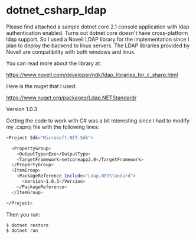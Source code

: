 # dotnet_csharp_ldap


Please find attached a sample dotnet core 2.1 console application with ldap authentication enabled.  Turns out dotnet core doesn't have cross-platform ldap support.  So I used a Novell LDAP library for the implementation since I plan to deploy the backend to linux servers.  The LDAP libraries provided by Novell are compatibility with both windows and linux.


You can read more about the library at:


https://www.novell.com/developer/ndk/ldap_libraries_for_c_sharp.html


Here is the nuget that I used:

https://www.nuget.org/packages/Ldap.NETStandard/


Version 1.0.3


Getting the code to work with C# was a bit interesting since I had to modify my .csproj file with the following lines:

```bash
<Project Sdk="Microsoft.NET.Sdk">

  <PropertyGroup>
    <OutputType>Exe</OutputType>
    <TargetFramework>netcoreapp2.0</TargetFramework>
  </PropertyGroup>
  <ItemGroup>
    <PackageReference Include="Ldap.NETStandard">
      <Version>1.0.3</Version> 
    </PackageReference>
  </ItemGroup>

</Project>
```

Then you run:
```shell
$ dotnet restore
$ dotnet run
```